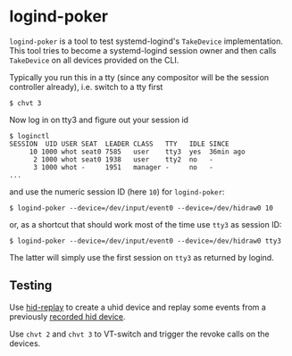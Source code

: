 # logind-poker

`logind-poker` is a tool to test systemd-logind's `TakeDevice` implementation.
This tool tries to become a systemd-logind session owner and then calls 
`TakeDevice` on all devices provided on the CLI.

Typically you run this in a tty (since any compositor will be the session
controller already), i.e. switch to a tty first
```
$ chvt 3
```
Now log in on tty3 and figure out your session id
```
$ loginctl 
SESSION  UID USER SEAT  LEADER CLASS   TTY   IDLE SINCE
     10 1000 whot seat0 7585   user    tty3  yes  36min ago
      2 1000 whot seat0 1938   user    tty2  no   -
      3 1000 whot -     1951   manager -     no   -
...
```
and use the numeric session ID (here `10`) for `logind-poker`:
```
$ logind-poker --device=/dev/input/event0 --device=/dev/hidraw0 10
```
or, as a shortcut that should work most of the time use `tty3` as session ID:
```
$ logind-poker --device=/dev/input/event0 --device=/dev/hidraw0 tty3
```
The latter will simply use the first session on `tty3` as returned by logind.


## Testing

Use [hid-replay](https://github.com/hidutils/hid-replay) to create a uhid device
and replay some events from a previously [recorded hid device](https://github.com/hidutils/hid-recorder).

Use `chvt 2` and `chvt 3` to VT-switch and trigger the revoke calls on the devices.
